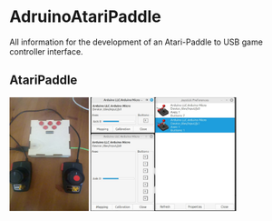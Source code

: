# AdruinoAtariPaddle
All information for the development of an Atari-Paddle to USB game controller interface.

## AtariPaddle

<img src="png/AtariPaddle.png" width="400" height="200">
